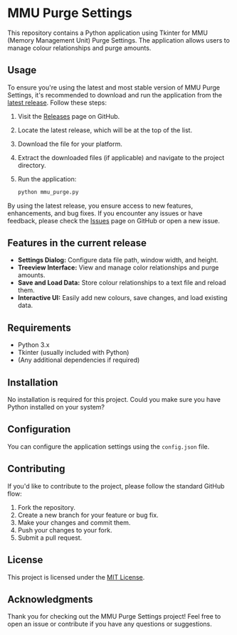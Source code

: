 # MMU Purge Settings

This repository contains a Python application using Tkinter for MMU (Memory Management Unit) Purge Settings. The application allows users to manage colour relationships and purge amounts.

## Usage

To ensure you're using the latest and most stable version of MMU Purge Settings, it's recommended to download and run the application from the [latest release](https://github.com/TheInsaneLord/mmu-purge/releases). Follow these steps:

1. Visit the [Releases](https://github.com/TheInsaneLord/mmu-purge/releases) page on GitHub.
2. Locate the latest release, which will be at the top of the list.
3. Download the file for your platform.
4. Extract the downloaded files (if applicable) and navigate to the project directory.
5. Run the application:

    ```bash
    python mmu_purge.py
    ```

By using the latest release, you ensure access to new features, enhancements, and bug fixes. If you encounter any issues or have feedback, please check the [Issues](https://github.com/your-username/mmu-purge/issues) page on GitHub or open a new issue.


## Features in the current release

- **Settings Dialog:** Configure data file path, window width, and height.
- **Treeview Interface:** View and manage color relationships and purge amounts.
- **Save and Load Data:** Store colour relationships to a text file and reload them.
- **Interactive UI:** Easily add new colours, save changes, and load existing data.

## Requirements

- Python 3.x
- Tkinter (usually included with Python)
- (Any additional dependencies if required)

## Installation

No installation is required for this project. Could you make sure you have Python installed on your system?

## Configuration

You can configure the application settings using the `config.json` file.

## Contributing

If you'd like to contribute to the project, please follow the standard GitHub flow:

1. Fork the repository.
2. Create a new branch for your feature or bug fix.
3. Make your changes and commit them.
4. Push your changes to your fork.
5. Submit a pull request.

## License

This project is licensed under the [MIT License](LICENSE).

## Acknowledgments

Thank you for checking out the MMU Purge Settings project! Feel free to open an issue or contribute if you have any questions or suggestions.

